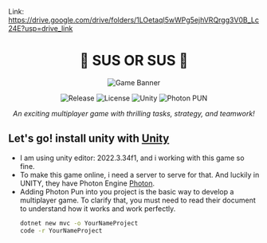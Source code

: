 Link: https://drive.google.com/drive/folders/1LOetaqI5wWPg5ejhVRQrgg3V0B_Lc24E?usp=drive_link

<h1 align="center">🌟 SUS OR SUS 🌟</h1> <p align="center"> <img src="https://via.placeholder.com/800x200.png?text=Your+Game+Banner" alt="Game Banner" /> </p> <p align="center"> <img src="https://img.shields.io/github/v/release/yourusername/yourgamerepo?color=green" alt="Release" /> <img src="https://img.shields.io/github/license/yourusername/yourgamerepo?color=blue" alt="License" /> <img src="https://img.shields.io/badge/Made_with-Unity-blue?logo=unity" alt="Unity" /> <img src="https://img.shields.io/badge/Made_with-Photon_PUN-orange?logo=photon" alt="Photon PUN" /> </p> <p align="center"> <i>An exciting multiplayer game with thrilling tasks, strategy, and teamwork!</i> </p>

## Let's go! install unity with <a href='https://unity.com/download'>Unity</a>
* I am using unity editor: 2022.3.34f1, and i working with this game so fine.
* To make this game online, i need a server to serve for that. And luckily in UNITY, they have Photon Engine <a href='https://www.photonengine.com'>Photon</a>.
* Adding Photon Pun into you project is the basic way to develop a multiplayer game. To clarify that, you must need to read their document to understand how it works and work perfectly.
  ```sh
  dotnet new mvc -o YourNameProject
  code -r YourNameProject
   ```
